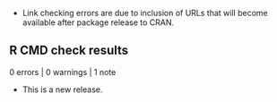 * Link checking errors are due to inclusion of URLs that will become available after package release to CRAN.

## R CMD check results

0 errors | 0 warnings | 1 note

* This is a new release.
